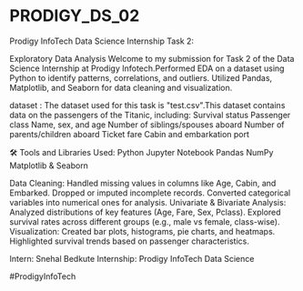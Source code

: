 # PRODIGY_DS_02

Prodigy InfoTech Data Science Internship Task 2:

Exploratory Data Analysis
Welcome to my submission for Task 2 of the Data Science Internship at Prodigy Infotech.Performed EDA on a dataset using Python to identify patterns, correlations, and outliers. Utilized Pandas, Matplotlib, and Seaborn for data cleaning and visualization.

dataset : The dataset used for this task is "test.csv".This dataset contains data on the passengers of the Titanic, including:
Survival status
Passenger class
Name, sex, and age
Number of siblings/spouses aboard
Number of parents/children aboard
Ticket fare
Cabin and embarkation port

🛠 Tools and Libraries Used:
Python
Jupyter Notebook
Pandas
NumPy
Matplotlib & Seaborn

Data Cleaning:
Handled missing values in columns like Age, Cabin, and Embarked.
Dropped or imputed incomplete records.
Converted categorical variables into numerical ones for analysis.
Univariate & Bivariate Analysis:
Analyzed distributions of key features (Age, Fare, Sex, Pclass).
Explored survival rates across different groups (e.g., male vs female, class-wise).
Visualization:
Created bar plots, histograms, pie charts, and heatmaps.
Highlighted survival trends based on passenger characteristics.


Intern: Snehal Bedkute Internship: Prodigy InfoTech Data Science

#ProdigyInfoTech


